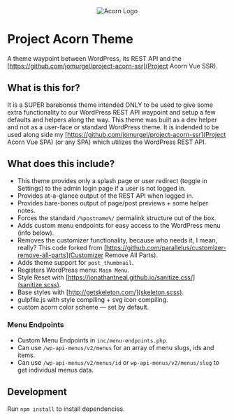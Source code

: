 <center><img src="https://jomurgel.com/cdn/acorn.php" alt="Acorn Logo"></center>

# Project Acorn Theme
A theme waypoint between WordPress, its REST API and the [https://github.com/jomurgel/project-acorn-ssr](Project Acorn Vue SSR).

## What is this for?
It is a SUPER barebones theme intended ONLY to be used to give some extra functionality to our WordPress REST API waypoint and setup a few defaults and helpers along the way. This theme was built as a dev helper and not as a user-face or standard WordPress theme.  It is indended to be used along side my [https://github.com/jomurgel/project-acorn-ssr](Project Acorn Vue SPA) (or any SPA) which utilizes the WordPress REST API.

## What does this include?
- This theme provides only a splash page or user redirect (toggle in Settings) to the admin login page if a user is not logged in.
- Provides at-a-glance output of the REST API when logged in.
- Provides bare-bones output of page/post previews + some helper notes.
- Forces the standard `/%postname%/` permalink structure out of the box.
- Adds custom menu endpoints for easy access to the WordPress menu (info below).
- Removes the customizer functionality, because who needs it, I mean, really? This code forked from [https://github.com/parallelus/customizer-remove-all-parts](Customizer Remove All Parts).
- Adds theme support for `post_thumbnail`.
- Registers WordPress menu: `Main Menu`.
- Style Reset with [https://jonathantneal.github.io/sanitize.css/](sanitize.scss).
- Base styles with [http://getskeleton.com/](skeleton.scss).
- gulpfile.js with style compiling + svg icon compiling.
- custom acorn color scheme — set by default.

### Menu Endpoints
- Custom Menu Endpoints in `inc/menu-endpoints.php`.
- Can use `/wp-api-menus/v2/menus` for an array of menu slugs, ids and items.
- Can use `/wp-api-menus/v2/menus/id` or `wp-api-menus/v2/menus/slug` to get individual menus data.

## Development
Run `npm install` to install dependencies.
